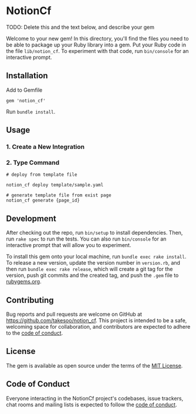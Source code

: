 # NotionCf

TODO: Delete this and the text below, and describe your gem

Welcome to your new gem! In this directory, you'll find the files you need to be able to package up your Ruby library into a gem. Put your Ruby code in the file `lib/notion_cf`. To experiment with that code, run `bin/console` for an interactive prompt.

## Installation

Add to Gemfile

```
gem 'notion_cf'
```

Run `bundle install`.

## Usage
### 1. Create a New Integration

### 2. Type Command

```
# deploy from template file

notion_cf deploy template/sample.yaml

# generate template file from exist page
notion_cf generate {page_id}
```

## Development

After checking out the repo, run `bin/setup` to install dependencies. Then, run `rake spec` to run the tests. You can also run `bin/console` for an interactive prompt that will allow you to experiment.

To install this gem onto your local machine, run `bundle exec rake install`. To release a new version, update the version number in `version.rb`, and then run `bundle exec rake release`, which will create a git tag for the version, push git commits and the created tag, and push the `.gem` file to [rubygems.org](https://rubygems.org).

## Contributing

Bug reports and pull requests are welcome on GitHub at https://github.com/takesoo/notion_cf. This project is intended to be a safe, welcoming space for collaboration, and contributors are expected to adhere to the [code of conduct](https://github.com/takesoo/notion_cf/blob/master/CODE_OF_CONDUCT.md).

## License

The gem is available as open source under the terms of the [MIT License](https://opensource.org/licenses/MIT).

## Code of Conduct

Everyone interacting in the NotionCf project's codebases, issue trackers, chat rooms and mailing lists is expected to follow the [code of conduct](https://github.com/takesoo/notion_cf/blob/master/CODE_OF_CONDUCT.md).
